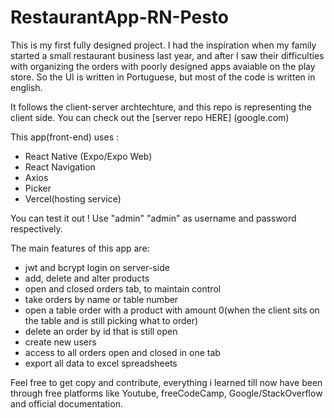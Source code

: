 # RestaurantApp-RN-Pesto

This is my first fully designed project. I had the inspiration when my family started a small restaurant business last year, and after I saw their difficulties with organizing the orders with poorly designed apps avaiable on the play store. So the UI is written in Portuguese, but most of the code is written in english.

It follows the client-server archtechture, and this repo is representing the client side. You can check out the [server repo HERE] (google.com)

This app(front-end) uses :
- React Native (Expo/Expo Web)
- React Navigation
- Axios
- Picker
- Vercel(hosting service)

You can test it out ! Use "admin" "admin" as username and password respectively.

The main features of this app are:
- jwt and bcrypt login on server-side
- add, delete and alter products
- open and closed orders tab, to maintain control
- take orders by name or table number
- open a table order with a product with amount 0(when the client sits on the table and is still picking what to order)
- delete an order by id that is still open
- create new users
- access to all orders open and closed in one tab
- export all data to excel spreadsheets

Feel free to get copy and contribute, everything i learned till now have been through free platforms like Youtube, freeCodeCamp, Google/StackOverflow and official documentation.
